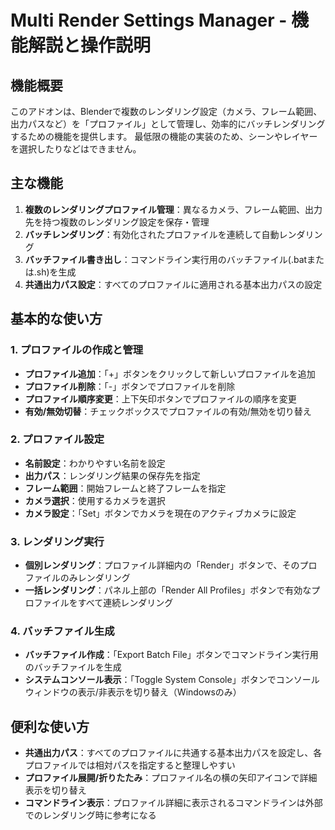 # Multi Render Settings Manager - 機能解説と操作説明

## 機能概要

このアドオンは、Blenderで複数のレンダリング設定（カメラ、フレーム範囲、出力パスなど）を「プロファイル」として管理し、効率的にバッチレンダリングするための機能を提供します。
最低限の機能の実装のため、シーンやレイヤーを選択したりなどはできません。

## 主な機能

1. **複数のレンダリングプロファイル管理**：異なるカメラ、フレーム範囲、出力先を持つ複数のレンダリング設定を保存・管理
2. **バッチレンダリング**：有効化されたプロファイルを連続して自動レンダリング
3. **バッチファイル書き出し**：コマンドライン実行用のバッチファイル(.batまたは.sh)を生成
4. **共通出力パス設定**：すべてのプロファイルに適用される基本出力パスの設定

## 基本的な使い方

### 1. プロファイルの作成と管理

- **プロファイル追加**：「+」ボタンをクリックして新しいプロファイルを追加
- **プロファイル削除**：「-」ボタンでプロファイルを削除
- **プロファイル順序変更**：上下矢印ボタンでプロファイルの順序を変更
- **有効/無効切替**：チェックボックスでプロファイルの有効/無効を切り替え

### 2. プロファイル設定

- **名前設定**：わかりやすい名前を設定
- **出力パス**：レンダリング結果の保存先を指定
- **フレーム範囲**：開始フレームと終了フレームを指定
- **カメラ選択**：使用するカメラを選択
- **カメラ設定**：「Set」ボタンでカメラを現在のアクティブカメラに設定

### 3. レンダリング実行

- **個別レンダリング**：プロファイル詳細内の「Render」ボタンで、そのプロファイルのみレンダリング
- **一括レンダリング**：パネル上部の「Render All Profiles」ボタンで有効なプロファイルをすべて連続レンダリング

### 4. バッチファイル生成

- **バッチファイル作成**：「Export Batch File」ボタンでコマンドライン実行用のバッチファイルを生成
- **システムコンソール表示**：「Toggle System Console」ボタンでコンソールウィンドウの表示/非表示を切り替え（Windowsのみ）

## 便利な使い方

- **共通出力パス**：すべてのプロファイルに共通する基本出力パスを設定し、各プロファイルでは相対パスを指定すると整理しやすい
- **プロファイル展開/折りたたみ**：プロファイル名の横の矢印アイコンで詳細表示を切り替え
- **コマンドライン表示**：プロファイル詳細に表示されるコマンドラインは外部でのレンダリング時に参考になる
